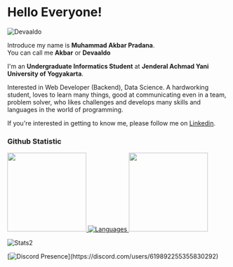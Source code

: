 # Hello Everyone! 
<p> <img src="https://komarev.com/ghpvc/?username=Devaaldo&label=Profile%20views&color=0e75b6&style=flat" alt="Devaaldo" /> </p>

Introduce my name is **Muhammad Akbar Pradana**.<br>
You can call me **Akbar** or **Devaaldo**

I'm an **Undergraduate Informatics Student** at **Jenderal Achmad Yani University of Yogyakarta**.<br>

Interested in Web Developer (Backend), Data Science. A hardworking student, loves to learn many things, good at communicating even in a team, problem solver, who likes challenges and develops many skills and languages ​​in the world of programming.<br>

If you're interested in getting to know me, please follow me on [Linkedin](https://www.linkedin.com/in/akbarprdna/).

### Github Statistic
<p align="left">
<a href="https://github.com/devaaldo">
  <img height="180em" src="https://github-readme-stats-eight-theta.vercel.app/api?username=devaaldo&show_icons=true&theme=algolia&include_all_commits=true&count_private=true"/>
  <img alt="Languages" src="https://github-readme-stats.vercel.app/api/top-langs/?username=Devaaldo&layout=compact&langs_count=10&show_icons=true&theme=algolia" />
  <img height="180em" src="https://github-readme-stats-eight-theta.vercel.app/api?username=Devaaldo&show_icons=true&theme=blue-green&include_all_commits=true&count_private=true"/>
</a>
</p>
<p> <img alt="Stats2" src="https://github-readme-streak-stats.herokuapp.com/?user=Devaaldo&theme=algolia" /> </p>

[![Discord Presence](https://lanyard.cnrad.dev/api/619892255355830292?borderRadius=20px&bg=00000000&idleMessage=Probably%20doing%20something%20else...)](https://discord.com/users/619892255355830292)
